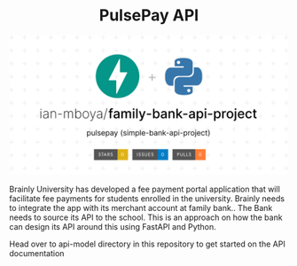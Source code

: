 <h1 align="center" id="title">PulsePay API</h1>

![readme thumbnail](https://github.com/ian-mboya/family-bank-api-project/blob/main/assets/family-bank-api-project.png)

<p id="description">Brainly University has developed a fee payment portal application that will facilitate fee payments for students enrolled in the university. Brainly needs to integrate the app with its merchant account at family bank.. The Bank needs to source its API to the school. This is an approach on how the bank can design its API around this using FastAPI and Python.</p>


<p id="description">Head over to api-model directory in this repository to get started on the API documentation</p>

